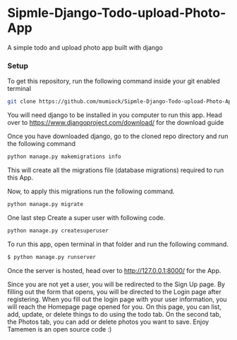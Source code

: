 # Sipmle-Django-Todo-upload-Photo-App
A simple todo and upload photo app built with django


### Setup
To get this repository, run the following command inside your git enabled terminal

```bash
git clone https://github.com/mumiock/Sipmle-Django-Todo-upload-Photo-App.git
```
You will need django to be installed in you computer to run this app. Head over to https://www.djangoproject.com/download/ for the download guide

Once you have downloaded django, go to the cloned repo directory and run the following command

```bash
python manage.py makemigrations info
```

This will create all the migrations file (database migrations) required to run this App.

Now, to apply this migrations run the following command.
```bash
python manage.py migrate
```

One last step Create a super user with following code.
```bash
python manage.py createsuperuser
```

To run this app, open terminal in that folder and run the following command.

```bash
$ python manage.py runserver
```

Once the server is hosted, head over to http://127.0.0.1:8000/ for the App.

Since you are not yet a user, you will be redirected to the Sign Up page.  By filling out the form that opens, you will be directed to the Login page after registering. When you fill out the login page with your user information, you will reach the Homepage page opened for you. On this page, you can list, add, update, or delete things to do using the todo tab. On the second tab, the Photos tab, you can add or delete photos you want to save. Enjoy Tamemen is an open source code :)
